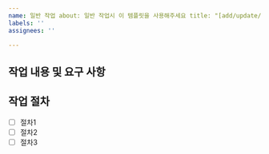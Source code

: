 ```yaml
---
name: 일반 작업 about: 일반 작업시 이 템플릿을 사용해주세요 title: "[add/update/fix] 제목"
labels: ''
assignees: ''

---
```


## 작업 내용 및 요구 사항

>

## 작업 절차

- [ ] 절차1
- [ ] 절차2
- [ ] 절차3
